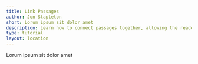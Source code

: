 ```yaml
---
title: Link Passages
author: Jon Stapleton
short: Lorum ipsum sit dolor amet
description: Learn how to connect passages together, allowing the reader to make choices to move the story forward and uncover new scenes.
type: tutorial
layout: location
---
```


Lorum ipsum sit dolor amet